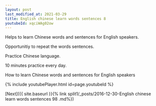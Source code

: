 ```yaml
---
layout: post
last_modified_at: 2021-03-29
title: English chinese learn words sentences 8 
youtubeId: xqciWAg02ow
---
```

 
 
Helps to learn Chinese words and sentences for English speakers.

Opportunitiy to repeat the words sentences. 

Practice Chinese language. 
 
10 minutes practice every day. 
 
How to learn Chinese words and sentences for English speakers 
 
{% include youtubePlayer.html id=page.youtubeId %}
 
 
[Next]({{ site.baseurl }}{% link  split1/_posts/2016-12-30-English chinese learn words sentences 98 .md%})
 
